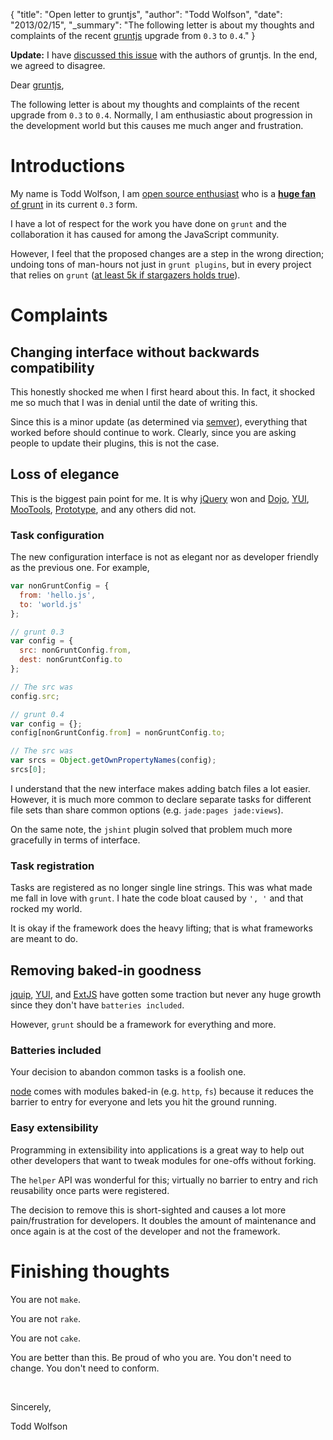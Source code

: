 {
  "title": "Open letter to gruntjs",
  "author": "Todd Wolfson",
  "date": "2013/02/15",
  "_summary": "The following letter is about my thoughts and complaints of the recent [gruntjs](http://gruntjs.com/) upgrade from `0.3` to `0.4`."
}

**Update:** I have [discussed this issue][issue] with the authors of gruntjs. In the end, we agreed to disagree.

[issue]: https://github.com/gruntjs/grunt/issues/669

Dear [gruntjs][gruntjs],

The following letter is about my thoughts and complaints of the recent upgrade from `0.3` to `0.4`. Normally, I am enthusiastic about progression in the development world but this causes me much anger and frustration.

[gruntjs]: http://gruntjs.com/

# Introductions

My name is Todd Wolfson, I am [open source enthusiast][projects] who is a [**huge fan** of grunt][grunt-repos] in its current `0.3` form.

[projects]: http://twolfson.com/projects
[grunt-repos]: https://encrypted.google.com/search?q=grunt+twolfson&q=site:npmjs.org

I have a lot of respect for the work you have done on `grunt` and the collaboration it has caused for among the JavaScript community.

However, I feel that the proposed changes are a step in the wrong direction; undoing tons of man-hours not just in `grunt plugins`, but in every project that relies on `grunt` ([at least 5k if stargazers holds true][grunt-stars]).

[grunt-stars]: https://github.com/gruntjs/grunt/stargazers

# Complaints

## Changing interface without backwards compatibility

This honestly shocked me when I first heard about this. In fact, it shocked me so much that I was in denial until the date of writing this.

Since this is a minor update (as determined via [semver][semver]), everything that worked before should continue to work. Clearly, since you are asking people to update their plugins, this is not the case.

[semver]: http://semver.org/

## Loss of elegance
This is the biggest pain point for me. It is why [jQuery][jquery] won and [Dojo][dojo], [YUI][yui], [MooTools][mootools], [Prototype][prototype], and any others did not.

[jquery]: http://jquery.com/
[dojo]: http://dojotoolkit.org/
[yui]: http://yuilibrary.com/
[mootools]: http://mootools.net/
[prototype]: http://prototypejs.org/

### Task configuration
The new configuration interface is not as elegant nor as developer friendly as the previous one. For example,

```js
var nonGruntConfig = {
  from: 'hello.js',
  to: 'world.js'
};

// grunt 0.3
var config = {
  src: nonGruntConfig.from,
  dest: nonGruntConfig.to
};

// The src was
config.src;

// grunt 0.4
var config = {};
config[nonGruntConfig.from] = nonGruntConfig.to;

// The src was
var srcs = Object.getOwnPropertyNames(config);
srcs[0];
```

I understand that the new interface makes adding batch files a lot easier. However, it is much more common to declare separate tasks for different file sets than share common options (e.g. `jade:pages jade:views`).

On the same note, the `jshint` plugin solved that problem much more gracefully in terms of interface.

### Task registration
Tasks are registered as no longer single line strings. This was what made me fall in love with `grunt`. I hate the code bloat caused by `', '` and that rocked my world.

It is okay if the framework does the heavy lifting; that is what frameworks are meant to do.

## Removing baked-in goodness
[jquip][jquip], [YUI][yui], and [ExtJS][extjs] have gotten some traction but never any huge growth since they don't have `batteries included`.

However, `grunt` should be a framework for everything and more.

### Batteries included
Your decision to abandon common tasks is a foolish one.

[node][node] comes with modules baked-in (e.g. `http`, `fs`) because it reduces the barrier to entry for everyone and lets you hit the ground running.

### Easy extensibility
Programming in extensibility into applications is a great way to help out other developers that want to tweak modules for one-offs without forking.

The `helper` API was wonderful for this; virtually no barrier to entry and rich reusability once parts were registered.

The decision to remove this is short-sighted and causes a lot more pain/frustration for developers. It doubles the amount of maintenance and once again is at the cost of the developer and not the framework.

[jquip]: https://github.com/mythz/jquip
[node]: http://nodejs.org/
[extjs]: http://www.sencha.com/products/extjs

# Finishing thoughts
You are not `make`.

You are not `rake`.

You are not `cake`.

You are better than this. Be proud of who you are. You don't need to change. You don't need to conform.

&nbsp;

Sincerely,

Todd Wolfson